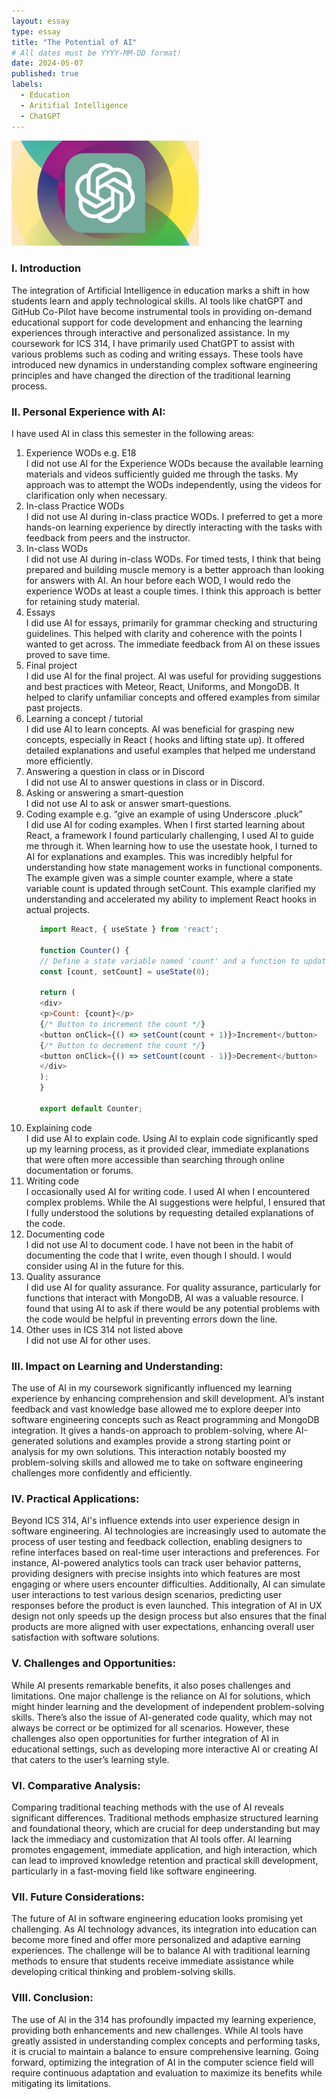 ```yaml
---
layout: essay
type: essay
title: "The Potential of AI"
# All dates must be YYYY-MM-DD format!
date: 2024-05-07
published: true
labels:
  - Education
  - Aritifial Intelligence
  - ChatGPT
---
```


<img width="300px" class="rounded float-start pe-4" src="../img/AI/chatgpt.jpg">

### I. Introduction
The integration of Artificial Intelligence in education marks a shift in how students learn and apply technological skills. AI tools like chatGPT and GitHub Co-Pilot have become instrumental tools in providing on-demand educational support for code development and enhancing the learning experiences through interactive and personalized assistance. In my coursework for ICS 314, I have primarily used ChatGPT to assist with various problems such as coding and writing essays. These tools have introduced new dynamics in understanding complex software engineering principles and have changed the direction of the traditional learning process.

### II. Personal Experience with AI:
I have used AI in class this semester in the following areas:

1. Experience WODs e.g. E18  
   I did not use AI for the Experience WODs because the available learning materials and videos sufficiently guided me through the tasks. My approach was to attempt the WODs independently, using the videos for clarification only when necessary.  
2. In-class Practice WODs  
   I did not use AI during in-class practice WODs. I preferred to get a more hands-on learning experience by directly interacting with the tasks with feedback from peers and the instructor.  
3. In-class WODs  
   I did not use AI during in-class WODs. For timed tests, I think that being prepared and building muscle memory is a better approach than looking for answers with AI. An hour before each WOD, I would redo the experience WODs at least a couple times. I think this approach is better for retaining study material.  
4. Essays  
   I did use AI for essays, primarily for grammar checking and structuring guidelines. This helped with clarity and coherence with the points I wanted to get across. The immediate feedback from AI on these issues proved to save time.  
5. Final project  
   I did use AI for the final project. AI was useful for providing suggestions and best practices with Meteor, React, Uniforms, and MongoDB. It helped to clarify unfamiliar concepts and offered examples from similar past projects.  
6. Learning a concept / tutorial  
   I did use AI to learn concepts. AI was beneficial for grasping new concepts, especially in React ( hooks and lifting state up). It offered detailed explanations and useful examples that helped me understand more efficiently.  
7. Answering a question in class or in Discord  
   I did not use AI to answer questions in class or in Discord.  
8. Asking or answering a smart-question  
   I did not use AI to ask or answer smart-questions.  
9. Coding example e.g. “give an example of using Underscore .pluck”  
   I did use AI for coding examples. When I first started learning about React, a framework I found particularly challenging, I used AI to guide me through it. When learning how to use the usestate hook, I turned to AI for explanations and examples. This was incredibly helpful for understanding how state management works in functional components. The example given was a simple counter example, where a state variable count is updated through setCount. This example clarified my understanding and accelerated my ability to implement React hooks in actual projects.
    ```javascript 
       import React, { useState } from 'react';

       function Counter() {
       // Define a state variable named 'count' and a function to update it named 'setCount'
       const [count, setCount] = useState(0);

       return (
       <div>
       <p>Count: {count}</p>
       {/* Button to increment the count */}
       <button onClick={() => setCount(count + 1)}>Increment</button>
       {/* Button to decrement the count */}
       <button onClick={() => setCount(count - 1)}>Decrement</button>
       </div>
       );
       }

       export default Counter;
   ```
10. Explaining code  
    I did use AI to explain code. Using AI to explain code significantly sped up my learning process, as it provided clear, immediate explanations that were often more accessible than searching through online documentation or forums.  
11. Writing code  
    I occasionally used AI for writing code. I used AI when I encountered complex problems. While the AI suggestions were helpful, I ensured that I fully understood the solutions by requesting detailed explanations of the code.  
12. Documenting code  
    I did not use AI to document code. I have not been in the habit of documenting the code that I write, even though I should. I would consider using AI in the future for this.  
13. Quality assurance  
    I did use AI for quality assurance. For quality assurance, particularly for functions that interact with MongoDB, AI was a valuable resource. I found that using AI to ask if there would be any potential problems with the code would be helpful in preventing errors down the line.  
14. Other uses in ICS 314 not listed above  
    I did not use AI for other uses.  

### III. Impact on Learning and Understanding:
The use of AI in my coursework significantly influenced my learning experience by enhancing comprehension and skill development. AI’s instant feedback and vast knowledge base allowed me to explore deeper into software engineering concepts such as React programming and MongoDB integration. It gives a hands-on approach to problem-solving, where AI-generated solutions and examples provide a strong starting point or analysis for my own solutions. This interaction notably boosted my problem-solving skills and allowed me to take on software engineering challenges more confidently and efficiently.

### IV. Practical Applications:
Beyond ICS 314, AI's influence extends into user experience design in software engineering. AI technologies are increasingly used to automate the process of user testing and feedback collection, enabling designers to refine interfaces based on real-time user interactions and preferences. For instance, AI-powered analytics tools can track user behavior patterns, providing designers with precise insights into which features are most engaging or where users encounter difficulties. Additionally, AI can simulate user interactions to test various design scenarios, predicting user responses before the product is even launched. This integration of AI in UX design not only speeds up the design process but also ensures that the final products are more aligned with user expectations, enhancing overall user satisfaction with software solutions.

### V. Challenges and Opportunities:
While AI presents remarkable benefits, it also poses challenges and limitations. One major challenge is the reliance on AI for solutions, which might hinder learning and the development of independent problem-solving skills. There’s also the issue of AI-generated code quality, which may not always be correct or be optimized for all scenarios. However, these challenges also open opportunities for further integration of AI in educational settings, such as developing more interactive AI or creating AI that caters to the user’s learning style.

### VI. Comparative Analysis:
Comparing traditional teaching methods with the use of AI reveals significant differences. Traditional methods emphasize structured learning and foundational theory, which are crucial for deep understanding but may lack the immediacy and customization that AI tools offer. AI learning promotes engagement, immediate application, and high interaction, which can lead to improved knowledge retention and practical skill development, particularly in a fast-moving field like software engineering.

### VII. Future Considerations:
The future of AI in software engineering education looks promising yet challenging. As AI technology advances, its integration into education can become more fined and offer more personalized and adaptive earning experiences. The challenge will be to balance AI with traditional learning methods to ensure that students receive immediate assistance while developing critical thinking and problem-solving skills.

### VIII. Conclusion:
The use of AI in the 314 has profoundly impacted my learning experience, providing both enhancements and new challenges. While AI tools have greatly assisted in understanding complex concepts and performing tasks, it is crucial to maintain a balance to ensure comprehensive learning. Going forward, optimizing the integration of AI in the computer science field will require continuous adaptation and evaluation to maximize its benefits while mitigating its limitations.